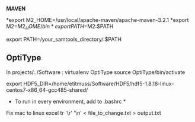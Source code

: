 **MAVEN**

*export M2_HOME=/usr/local/apache-maven/apache-maven-3.2.1
*export M2=$M2_HOME/bin
*export PATH=$M2:$PATH



export PATH=/your_samtools_directory/:$PATH

OptiType
--------

In projects/../Software : virtualenv OptiType
source OptiType/bin/activate

export HDF5_DIR=/home/etitmuss/Software/HDF5/hdf5-1.8.18-linux-centos7-x86_64-gcc485-shared/

* To run in every environment, add to .bashrc *


Fix mac to linux excel
tr '\r' '\n' < file_to_change.txt > output.txt
